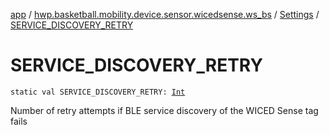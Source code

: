 [app](../../index.md) / [hwp.basketball.mobility.device.sensor.wicedsense.ws_bs](../index.md) / [Settings](index.md) / [SERVICE_DISCOVERY_RETRY](.)

# SERVICE_DISCOVERY_RETRY

`static val SERVICE_DISCOVERY_RETRY: `[`Int`](https://kotlinlang.org/api/latest/jvm/stdlib/kotlin/-int/index.html)

Number of retry attempts if BLE service discovery of the WICED Sense tag fails

